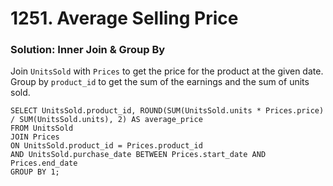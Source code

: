 # 1251. Average Selling Price

### Solution: Inner Join & Group By
Join `UnitsSold` with `Prices` to get the price for the product at the given date.  
Group by `product_id` to get the sum of the earnings and the sum of units sold.  

```
SELECT UnitsSold.product_id, ROUND(SUM(UnitsSold.units * Prices.price) / SUM(UnitsSold.units), 2) AS average_price
FROM UnitsSold
JOIN Prices
ON UnitsSold.product_id = Prices.product_id
AND UnitsSold.purchase_date BETWEEN Prices.start_date AND Prices.end_date
GROUP BY 1;
```